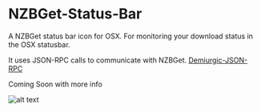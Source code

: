 NZBGet-Status-Bar
=================

A NZBGet status bar icon for OSX. For monitoring your download status in the OSX statusbar.

It uses JSON-RPC calls to communicate with NZBGet.
[Demiurgic-JSON-RPC](https://github.com/dbowen/Demiurgic-JSON-RPC "Demiurgic-JSON-RPC")

Coming Soon with more info

![alt text](http://dev-tty.nl/nzbget-status-bar/screenshot.png "Screenshot")
